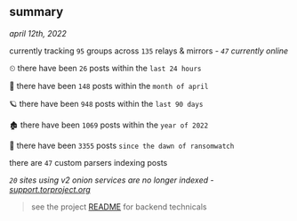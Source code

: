 
## summary
_april 12th, 2022_

currently tracking `95` groups across `135` relays & mirrors - _`47` currently online_

⏲ there have been `26` posts within the `last 24 hours`

🦈 there have been `148` posts within the `month of april`

🪐 there have been `948` posts within the `last 90 days`

🏚 there have been `1069` posts within the `year of 2022`

🦕 there have been `3355` posts `since the dawn of ransomwatch`

there are `47` custom parsers indexing posts

_`20` sites using v2 onion services are no longer indexed - [support.torproject.org](https://support.torproject.org/onionservices/v2-deprecation/)_

> see the project [README](https://github.com/thetanz/ransomwatch#ransomwatch--) for backend technicals

